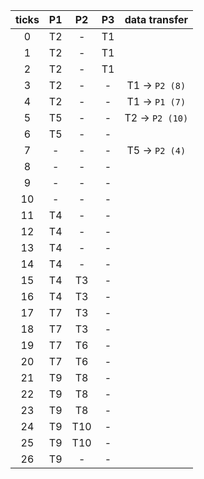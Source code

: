 ticks |P1|P2|P3|data transfer
:---:|:---:|:---:|:---:|:---:
0|T2|-|T1||
1|T2|-|T1||
2|T2|-|T1||
3|T2|-|-|T1 -> `P2 (8)`
4|T2|-|-|T1 -> `P1 (7)`
5|T5|-|-|T2 -> `P2 (10)`
6|T5|-|-||
7|-|-|-|T5 -> `P2 (4)`
8|-|-|-||
9|-|-|-||
10|-|-|-||
11|T4|-|-||
12|T4|-|-||
13|T4|-|-||
14|T4|-|-||
15|T4|T3|-||
16|T4|T3|-||
17|T7|T3|-||
18|T7|T3|-||
19|T7|T6|-||
20|T7|T6|-||
21|T9|T8|-||
22|T9|T8|-||
23|T9|T8|-||
24|T9|T10|-||
25|T9|T10|-||
26|T9|-|-||
